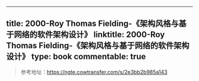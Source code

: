 
---
title: 2000-Roy Thomas Fielding-《架构风格与基于网络的软件架构设计》
linktitle: 2000-Roy Thomas Fielding-《架构风格与基于网络的软件架构设计》
type: book
commentable: true
---

> 参考地址：https://ngte.cowtransfer.com/s/2e3bb2b985a143

    